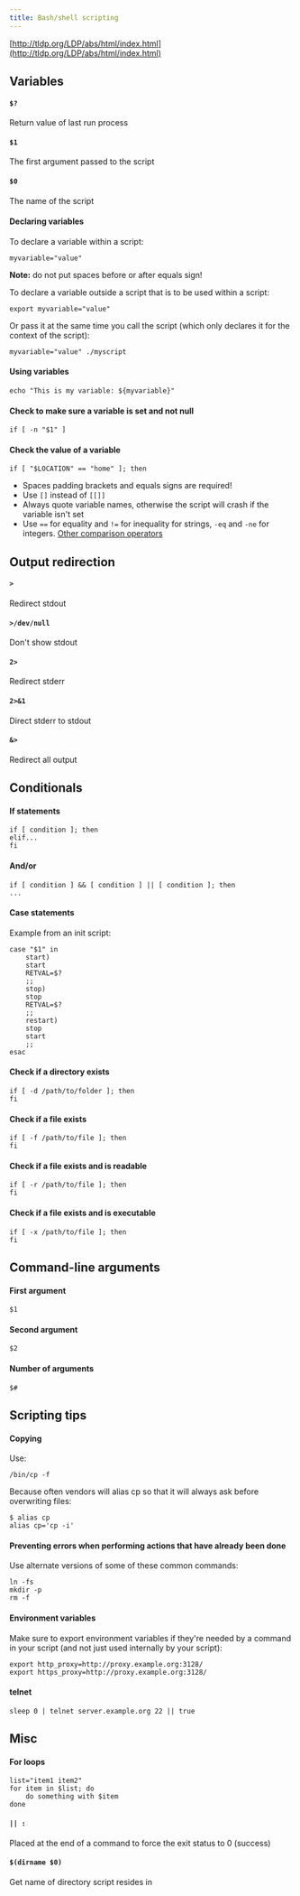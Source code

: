 ```yaml
---
title: Bash/shell scripting
---
```


[http://tldp.org/LDP/abs/html/index.html](http://tldp.org/LDP/abs/html/index.html)

## Variables

#### `$?`
Return value of last run process


#### `$1`
The first argument passed to the script


#### `$0`
The name of the script


#### Declaring variables
To declare a variable within a script:
```
myvariable="value"
```

**Note:** do not put spaces before or after equals sign!

To declare a variable outside a script that is to be used within a script:
```
export myvariable="value"
```

Or pass it at the same time you call the script (which only declares it for the context of the script):
```
myvariable="value" ./myscript
```


#### Using variables
```
echo "This is my variable: ${myvariable}"
```


#### Check to make sure a variable is set and not null
```
if [ -n "$1" ]
```


#### Check the value of a variable
```
if [ "$LOCATION" == "home" ]; then
```
- Spaces padding brackets and equals signs are required!
- Use `[]` instead of `[[]]`
- Always quote variable names, otherwise the script will crash if the variable isn't set
- Use `==` for equality and `!=` for inequality for strings, `-eq` and `-ne` for integers. [Other comparison operators](http://tldp.org/LDP/abs/html/comparison-ops.html)



## Output redirection

#### `>`
Redirect stdout


#### `>/dev/null`
Don't show stdout


#### `2>`
Redirect stderr


#### `2>&1`
Direct stderr to stdout


#### `&>`
Redirect all output



## Conditionals

#### If statements

```
if [ condition ]; then
elif...
fi
```


#### And/or
```
if [ condition ] && [ condition ] || [ condition ]; then
...
```


#### Case statements
Example from an init script:
```
case "$1" in
    start)
    start
    RETVAL=$?
    ;;
    stop)
    stop
    RETVAL=$?
    ;;
    restart)
    stop
    start
    ;;
esac
```


#### Check if a directory exists
```
if [ -d /path/to/folder ]; then
fi
```


#### Check if a file exists
```
if [ -f /path/to/file ]; then
fi
```


#### Check if a file exists and is readable
```
if [ -r /path/to/file ]; then
fi
```


#### Check if a file exists and is executable
```
if [ -x /path/to/file ]; then
fi
```



## Command-line arguments

#### First argument
```
$1
```


#### Second argument
```
$2
```


#### Number of arguments
```
$#
```



## Scripting tips

#### Copying
Use:
```
/bin/cp -f
```

Because often vendors will alias cp so that it will always ask before overwriting files:
```
$ alias cp
alias cp='cp -i'
```


#### Preventing errors when performing actions that have already been done
Use alternate versions of some of these common commands:
```
ln -fs
mkdir -p
rm -f
```


#### Environment variables
Make sure to export environment variables if they're needed by a command in your script (and not just used internally by your script):
```
export http_proxy=http://proxy.example.org:3128/
export https_proxy=http://proxy.example.org:3128/
```


#### telnet
```
sleep 0 | telnet server.example.org 22 || true
```



## Misc

#### For loops

```
list="item1 item2"
for item in $list; do
    do something with $item
done
```


#### `|| :`
Placed at the end of a command to force the exit status to 0 (success)


#### `$(dirname $0)`
Get name of directory script resides in

